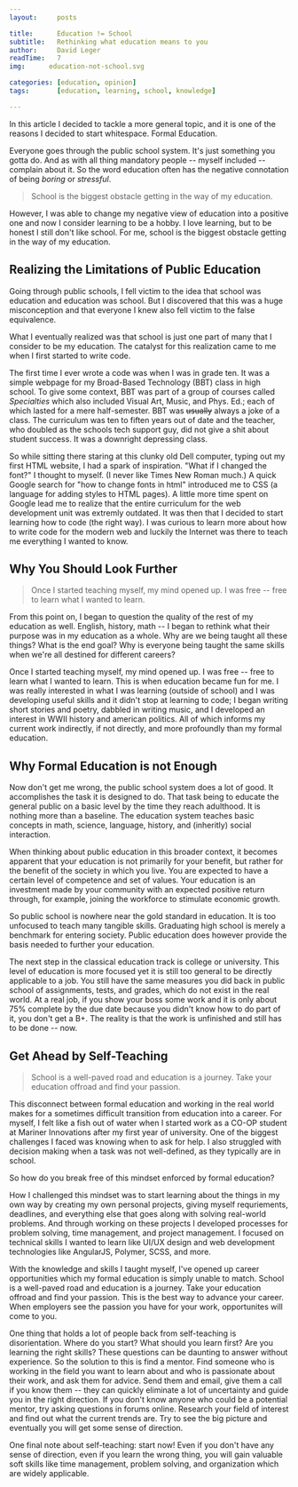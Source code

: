 ```yaml
---
layout:     posts

title:      Education != School
subtitle:   Rethinking what education means to you
author:     David Leger
readTime:   7
img:      education-not-school.svg

categories: [education, opinion]
tags:       [education, learning, school, knowledge]

---
```


In this article I decided to tackle a more general topic, and it is one of the reasons I decided to start whitespace. Formal Education.

Everyone goes through the public school system. It's just something you gotta do. And as with all thing mandatory people -- myself included -- complain about it. So the word education often has the negative connotation of being *boring* or *stressful*. 

> School is the biggest obstacle getting in the way of my education. 

However, I was able to change my negative view of education into a positive one and now I consider learning to be a hobby. I love learning, but to be honest I still don't like school. For me, school is the biggest obstacle getting in the way of my education. 

## Realizing the Limitations of Public Education

Going through public schools, I fell victim to the idea that school was education and education was school. But I discovered that this was a huge misconception and that everyone I knew also fell victim to the false equivalence.

What I eventually realized was that school is just one part of many that I consider to be my education. The catalyst for this realization came to me when I first started to write code. 

The first time I ever wrote a code was when I was in grade ten. It was a simple webpage for my Broad-Based Technology (BBT) class in high school. To give some context, BBT was part of a group of courses called *Specialties* which also included Visual Art, Music, and Phys. Ed.; each of which lasted for a mere half-semester. BBT was <del>usually</del> always a joke of a class. The curriculum was ten to fiften years out of date and the teacher, who doubled as the schools tech support guy, did not give a shit about student success. It was a downright depressing class.
 
So while sitting there staring at this clunky old Dell computer, typing out my first HTML website, I had a spark of inspiration. "What if I changed the font?" I thought to myself. (I never like Times New Roman much.) A quick Google search for "how to change fonts in html" introduced me to CSS (a language for adding styles to HTML pages). A little more time spent on Google lead me to realize that the entire curriculum for the web development unit was extremly outdated. It was then that I decided to start learning how to code (the right way). I was curious to learn more about how to write code for the modern web and luckily the Internet was there to teach me everything I wanted to know.

## Why You Should Look Further

> Once I started teaching myself, my mind opened up. I was free -- free to learn what I wanted to learn.

From this point on, I began to question the quality of the rest of my education as well. English, history, math -- I began to rethink what their purpose was in my education as a whole. Why are we being taught all these things? What is the end goal? Why is everyone being taught the same skills when we're all destined for different careers?

Once I started teaching myself, my mind opened up. I was free -- free to learn what I wanted to learn. This is when education became fun for me. I was really interested in what I was learning (outside of school) and I was developing useful skills and it didn't stop at learning to code; I began writing short stories and poetry, dabbled in writing music, and I developed an interest in WWII history and american politics. All of which informs my current work indirectly, if not directly, and more profoundly than my formal education.
    
## Why Formal Education is not Enough

Now don't get me wrong, the public school system does a lot of good. It accomplishes the task it is designed to do. That task being to educate the general public on a basic level by the time they reach adulthood. It is nothing more than a baseline. The education system teaches basic concepts in math, science, language, history, and (inheritly) social interaction.

When thinking about public education in this broader context, it becomes apparent that your education is not primarily for your benefit, but rather for the benefit of the society in which you live. You are expected to have a certain level of competence and set of values. Your education is an investment made by your community with an expected positive return through, for example, joining the workforce to stimulate economic growth.

So public school is nowhere near the gold standard in education. It is too unfocused to teach many tangible skills. Graduating high school is merely a benchmark for entering society. Public education does however provide the basis needed to further your education.

The next step in the classical education track is college or university. This level of education is more focused yet it is still too general to be directly applicable to a job. You still have the same measures you did back in public school of assignments, tests, and grades, which do not exist in the real world. At a real job, if you show your boss some work and it is only about 75% complete by the due date because you didn't know how to do part of it, you don't get a B+. The reality is that the work is unfinished and still has to be done -- now.
    
## Get Ahead by Self-Teaching

> School is a well-paved road and education is a journey. Take your education offroad and find your passion.

This disconnect between formal education and working in the real world makes for a sometimes difficult transition from education into a career. For myself, I felt like a fish out of water when I started work as a CO-OP student at Mariner Innovations after my first year of university. One of the biggest challenges I faced was knowing when to ask for help. I also struggled with decision making when a task was not well-defined, as they typically are in school.

So how do you break free of this mindset enforced by formal education?

How I challenged this mindset was to start learning about the things in my own way by creating my own personal projects, giving myself requriements, deadlines, and everything else that goes along with solving real-world problems. And through working on these projects I developed processes for problem solving, time management, and project management. I focused on technical skills I wanted to learn like UI/UX design and web development technologies like AngularJS, Polymer, SCSS, and more. 

With the knowledge and skills I taught myself, I've opened up career opportunities which my formal education is simply unable to match. School is a well-paved road and education is a journey. Take your education offroad and find your passion. This is the best way to advance your career. When employers see the passion you have for your work, opportunites will come to you.

One thing that holds a lot of people back from self-teaching is disorientation. Where do you start? What should you learn first? Are you learning the right skills? These questions can be daunting to answer without experience. So the solution to this is find a mentor. Find someone who is working in the field you want to learn about and who is passionate about their work, and ask them for advice. Send them and email, give them a call if you know them -- they can quickly eliminate a lot of uncertainty and guide you in the right direction. If you don't know anyone who could be a potential mentor, try asking questions in forums online. Research your field of interest and find out what the current trends are. Try to see the big picture and eventually you will get some sense of direction.

One final note about self-teaching: start now! Even if you don't have any sense of direction, even if you learn the wrong thing, you will gain valuable soft skills like time management, problem solving,  and organization which are widely applicable.


